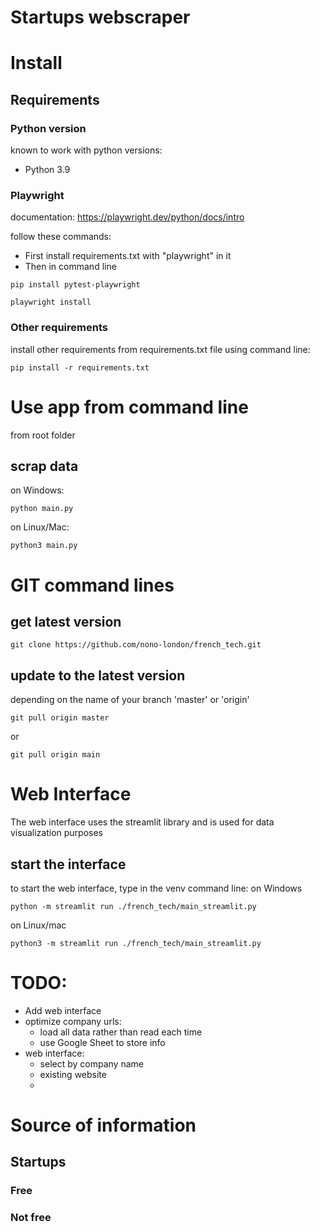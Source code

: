 Startups webscraper
==

# Install
## Requirements
### Python version
known to work with python versions:
* Python 3.9

### Playwright
documentation:
https://playwright.dev/python/docs/intro

follow these commands:

* First install requirements.txt with "playwright" in it
* Then in command line

```
pip install pytest-playwright
```

```
playwright install
```

### Other requirements

install other requirements from requirements.txt file using command line:

```
pip install -r requirements.txt
```
# Use app from command line
from root folder
## scrap data
on Windows:
```
python main.py
```
on Linux/Mac:
```
python3 main.py
```

# GIT command lines
## get latest version
```
git clone https://github.com/nono-london/french_tech.git
```
## update to the latest version
depending on the name of your branch 'master' or 'origin'
```
git pull origin master
```
or
```
git pull origin main
```
# Web Interface
The web interface uses the streamlit library and is used for data visualization purposes

## start the interface

to start the web interface, type in the venv command line:
on Windows

```
python -m streamlit run ./french_tech/main_streamlit.py
```

on Linux/mac

```
python3 -m streamlit run ./french_tech/main_streamlit.py
```

# TODO:

* Add web interface
* optimize company urls:
  * load all data rather than read each time
  * use Google Sheet to store info
* web interface:
  * select by company name
  * existing website
  *

# Source of information

## Startups

### Free

### Not free
